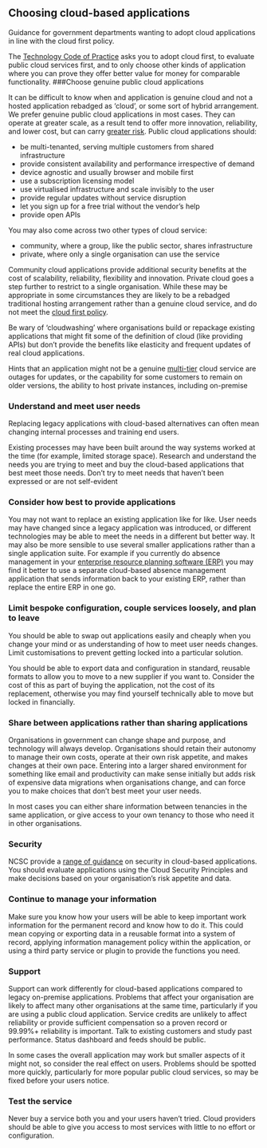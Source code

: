 ## Choosing cloud-based applications

Guidance for government departments wanting to adopt cloud applications in line with the cloud first policy.

The [Technology Code of Practice](https://www.gov.uk/government/publications/technology-code-of-practice/technology-code-of-practice) asks you to adopt cloud first, to evaluate public cloud services first, and to only choose other kinds of application where you can prove they offer better value for money for comparable functionality.
###Choose genuine public cloud applications

It can be difficult to know when and application is genuine cloud and not a hosted application rebadged as ‘cloud’, or some sort of hybrid arrangement.  We prefer genuine public cloud applications in most cases.  They can operate at greater scale, as a result tend to offer more innovation, reliability, and lower cost, but can carry [greater risk](https://www.ncsc.gov.uk/guidance/separation-and-cloud-security#publicC). Public cloud applications should:

* be multi-tenanted, serving multiple customers from shared infrastructure
* provide consistent availability and performance irrespective of demand
* device agnostic and usually browser and mobile first
* use a subscription licensing model
* use virtualised infrastructure and scale invisibly to the user
* provide regular updates without service disruption
* let you sign up for a free trial without the vendor’s help
* provide open APIs

You may also come across two other types of cloud service:

* community, where a group, like the public sector, shares infrastructure
* private, where only a single organisation can use the service

Community cloud applications provide additional security benefits at the cost of scalability, reliability, flexibility and innovation. Private cloud goes a step further to restrict to a single organisation.  While these may be appropriate in some circumstances they are likely to be a rebadged traditional hosting arrangement rather than a genuine cloud service, and do not meet the [cloud first policy](https://www.gov.uk/government/news/government-adopts-cloud-first-policy-for-public-sector-it).

Be wary of ‘cloudwashing’ where organisations build or repackage existing applications that might fit some of the definition of cloud (like providing APIs) but don’t provide the benefits like elasticity and frequent updates of real cloud applications.

Hints that an application might not be a genuine [multi-tier](https://en.wikipedia.org/wiki/Multitier_architecture) cloud service are outages for updates, or the capability for some customers to remain on older versions, the ability to host private instances, including on-premise

### Understand and meet user needs

Replacing legacy applications with cloud-based alternatives can often mean changing internal processes and training end users.

Existing processes may have been built around the way systems worked at the time (for example, limited storage space).  Research and understand the needs you are trying to meet and buy the cloud-based applications that best meet those needs.  Don’t try to meet needs that haven’t been expressed or are not self-evident

### Consider how best to provide applications
You may not want to replace an existing application like for like. User needs may have changed since a legacy application was introduced, or different technologies may be able to meet the needs in a different but better way. It may also be more sensible to use several smaller applications rather than a single application suite.  For example if you currently do absence management in your [enterprise resource planning software (ERP)](https://en.wikipedia.org/wiki/Enterprise_resource_planning) you may find it better to use a separate cloud-based absence management application that sends information back to your existing ERP, rather than replace the entire ERP in one go.

### Limit bespoke configuration, couple services loosely, and plan to leave

You should be able to swap out applications easily and cheaply when you change your mind or as understanding of how to meet user needs changes. Limit customisations to prevent getting locked into a particular solution.

You should be able to export data and configuration in standard, reusable formats to allow you to move to a new supplier if you want to.  Consider the cost of this as part of buying the application, not the cost of its replacement, otherwise you may find yourself technically able to move but locked in financially. 

### Share between applications rather than sharing applications

Organisations in government can change shape and purpose, and technology will always develop. Organisations should retain their autonomy to manage their own costs, operate at their own risk appetite, and makes changes at their own pace.  Entering into a larger shared environment for something like email and productivity can make sense initially but adds risk of expensive data migrations when organisations change, and can force you to make choices that don’t best meet your user needs.

In most cases you can either share information between tenancies in the same application, or give access to your own tenancy to those who need it in other organisations.

### Security

NCSC provide a [range of guidance](https://www.ncsc.gov.uk/index/guidance?f[0]=field_topics%253Aname%3ACloud%20security) on security in cloud-based applications. You should evaluate applications using the Cloud Security Principles and make decisions based on your organisation’s risk appetite and data.

### Continue to manage your information

Make sure you know how your users will be able to keep important work information for the permanent record and know how to do it.  This could mean copying or exporting data in a reusable format into a system of record, applying information management policy within the application, or using a third party service or plugin to provide the functions you need.

### Support

Support can work differently for cloud-based applications compared to legacy on-premise applications.  Problems that affect your organisation are likely to affect many other organisations at the same time, particularly if you are using a public cloud application.  Service credits are unlikely to affect reliability or provide sufficient compensation so a proven record or 99.99%+ reliability is important.  Talk to existing customers and study past performance. Status dashboard and feeds should be public.

In some cases the overall application may work but smaller aspects of it might not, so consider the real effect on users. Problems should be spotted more quickly, particularly for more popular public cloud services, so may be fixed before your users notice.

### Test the service

Never buy a service both you and your users haven’t tried. Cloud providers should be able to give you access to most services with little to no effort or configuration.
